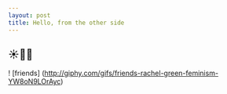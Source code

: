 ```yaml
---
layout: post
title: Hello, from the other side
---
```


## ☀️💃🏼

! [friends] (http://giphy.com/gifs/friends-rachel-green-feminism-YW8oN9LOrAyc)


